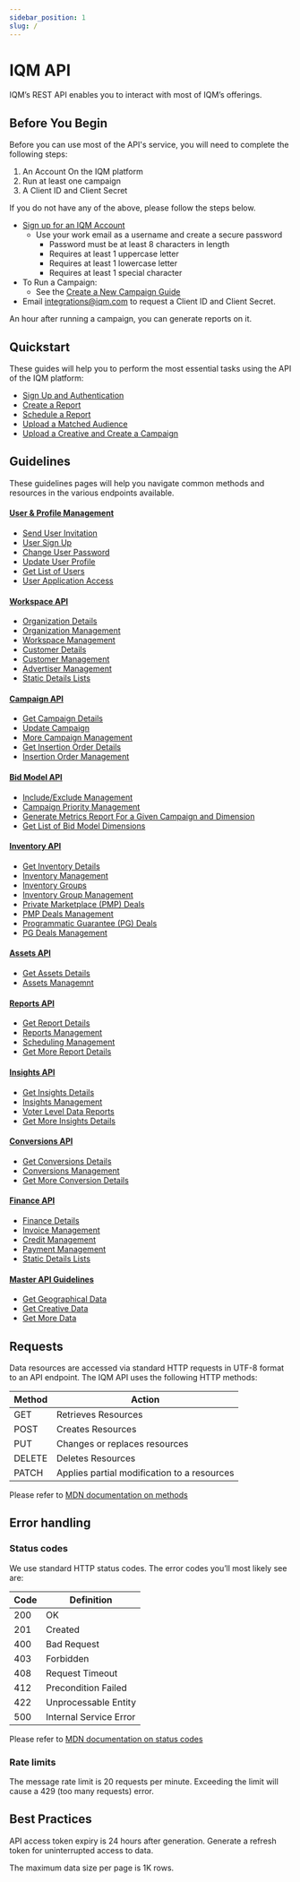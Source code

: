 ```yaml
---
sidebar_position: 1
slug: /
---
```


# IQM API

IQM’s REST API enables you to interact with most of IQM’s offerings.

## Before You Begin

Before you can use most of the API's service, you will need to complete the following steps:

1. An Account On the IQM platform
2. Run at least one campaign
3. A Client ID and Client Secret

If you do not have any of the above,  please follow the steps below.

* [Sign up for an IQM Account](https://app.iqm.com/#/signup)
  * Use your work email as a username and create a secure password
    * Password must be at least 8 characters in length
    * Requires at least 1 uppercase letter
    * Requires at least 1 lowercase letter
    * Requires at least 1 special character
* To Run a Campaign:
  * See the [Create a New Campaign Guide](https://help.iqm.com/en/articles/5651476-create-a-new-campaign)
* Email [integrations@iqm.com](mailto:integrations@iqm.com) to request a Client ID and Client Secret.

An hour after running a campaign, you can generate reports on it.

## Quickstart

These guides will help you to perform the most essential tasks using the API of the IQM platform:

* [Sign Up and Authentication](/docs/Quickstart%20Guides/Authentication-Quickstart-Guide)
* [Create a Report](/docs/Quickstart%20Guides/Reporting-API-Quickstart-Guide)
* [Schedule a Report](/docs/Quickstart%20Guides/Schedule-Report-API-Quickstart-Guide)
* [Upload a Matched Audience](/docs/Quickstart%20Guides/Matched-Audience-Upload-API-Quickstart-Guide)
* [Upload a Creative and Create a Campaign](/docs/Quickstart%20Guides/Upload-Creative-and-Create-a-Campaign-API-Quickstart-Guide)

## Guidelines

These guidelines pages will help you navigate common methods and resources in the various endpoints available.


#### [User & Profile Management](/docs/Guidelines/User-Profile-Guidelines)

* [Send User Invitation](/docs/Guidelines/User-Profile-Guidelines#send-user-invitation)
* [User Sign Up](/docs/Guidelines/User-Profile-Guidelines#user-sign-up)
* [Change User Password](/docs/Guidelines/User-Profile-Guidelines#change-password)
* [Update User Profile](/docs/Guidelines/User-Profile-Guidelines#update-user-profile)
* [Get List of Users](/docs/Guidelines/User-Profile-Guidelines#get-list-of-users)
* [User Application Access](/docs/Guidelines/User-Profile-Guidelines#user-app-access-list)

#### [Workspace API](/docs/Guidelines/Workspace-Guidelines)
* [Organization Details](/docs/Guidelines/Workspace-Guidelines#organization-details)
* [Organization Management](/docs/Guidelines/Workspace-Guidelines#organization-management)
* [Workspace Management](/docs/Guidelines/Workspace-Guidelines#workspace-management)
* [Customer Details](/docs/Guidelines/Workspace-Guidelines#customer-details)
* [Customer Management](/docs/Guidelines/Workspace-Guidelines#customer-details)
* [Advertiser Management](/docs/Guidelines/Workspace-Guidelines#advertiser-management)
* [Static Details Lists](/docs/Guidelines/Workspace-Guidelines#static-details-lists)

#### [Campaign API](/docs/Guidelines/Campaign-API-Guidelines)

* [Get Campaign Details](/docs/Guidelines/Campaign-API-Guidelines#get-campaign-details)
* [Update Campaign](/docs/Guidelines/Campaign-API-Guidelines#update-campaign)
* [More Campaign Management](/docs/Guidelines/Campaign-API-Guidelines#more-campaign-management)
* [Get Insertion Order Details](/docs/Guidelines/Campaign-API-Guidelines#get-insertion-order-details)
* [Insertion Order Management](/docs/Guidelines/Campaign-API-Guidelines#insertion-order-management)

#### [Bid Model API](/docs/Guidelines/Bid-Model-API-Guidelines)

* [Include/Exclude Management](/docs/Guidelines/Bid-Model-API-Guidelines#includeexclude-management)
* [Campaign Priority Management](/docs/Guidelines/Bid-Model-API-Guidelines#campaign-priority-management)
* [Generate Metrics Report For a Given Campaign and Dimension](/docs/Guidelines/Bid-Model-API-Guidelines#get-metrics-report-for-a-given-campaign-and-dimension)
* [Get List of Bid Model Dimensions](/docs/Guidelines/Bid-Model-API-Guidelines#get-list-of-bid-model-dimensions)

#### [Inventory API](/docs/Guidelines/Inventory-API-Guide)
* [Get Inventory Details](/docs/Guidelines/Inventory-API-Guide#get-inventory-details)
* [Inventory Management](/docs/Guidelines/Inventory-API-Guide#inventory-management)
* [Inventory Groups](/docs/Guidelines/Inventory-API-Guide#inventory-groups)
* [Inventory Group Management](/docs/Guidelines/Inventory-API-Guide#inventory-group-management)
* [Private Marketplace (PMP) Deals](/docs/Guidelines/Inventory-API-Guide#private-marketplace-pmp-deals-details)
* [PMP Deals Management](/docs/Guidelines/Inventory-API-Guide#pmp-management)
* [Programmatic Guarantee (PG) Deals](/docs/Guidelines/Inventory-API-Guide#programmatic-guarantee-pg-deals-details)
* [PG Deals Management](/docs/Guidelines/Inventory-API-Guide#pg-management)

#### [Assets API](/docs/Guidelines/Assets-API-Guidelines)
* [Get Assets Details](/docs/Guidelines/Assets-API-Guidelines#get-assets-details)
* [Assets Managemnt](/docs/Guidelines/Assets-API-Guidelines#assets-management)

#### [Reports API](/docs/Guidelines/Reports-API-Guidelines)
* [Get Report Details](/docs/Guidelines/Reports-API-Guidelines#get-reports-details)
* [Reports Management](/docs/Guidelines/Reports-API-Guidelines#reports-management)
* [Scheduling Management](/docs/Guidelines/Reports-API-Guidelines#scheduling-management)
* [Get More Report Details](/docs/Guidelines/Reports-API-Guidelines#get-more-report-details)

#### [Insights API](/docs/Guidelines/Insights-API-Guidelines)
* [Get Insights Details](/docs/Guidelines/Insights-API-Guidelines#get-insights-details)
* [Insights Management](/docs/Guidelines/Insights-API-Guidelines#insights-management)
* [Voter Level Data Reports](/docs/Guidelines/Insights-API-Guidelines#voter-level-data-reports)
* [Get More Insights Details](/docs/Guidelines/Insights-API-Guidelines#get-more-insights-details)


#### [Conversions API](/docs/Guidelines/Conversion-API-Guidelines)
* [Get Conversions Details](/docs/Guidelines/Conversion-API-Guidelines#get-conversion-details)
* [Conversions Management](/docs/Guidelines/Conversion-API-Guidelines#conversions-management)
* [Get More Conversion Details](/docs/Guidelines/Conversion-API-Guidelines#get-more-conversion-details)

#### [Finance API](/docs/Guidelines/Finance-Guidelines)
* [Finance Details](/docs/Guidelines/Finance-Guidelines#finance-details)
* [Invoice Management](/docs/Guidelines/Finance-Guidelines#invoice-management)
* [Credit Management](/docs/Guidelines/Finance-Guidelines#credit-management)
* [Payment Management](/docs/Guidelines/Finance-Guidelines#payment-management)
* [Static Details Lists](/docs/Guidelines/Finance-Guidelines#static-details-lists)


#### [Master API Guidelines](/docs/Guidelines/Master-API-Guidelines)
* [Get Geographical Data](/docs/Guidelines/Master-API-Guidelines#get-geographical-data)
* [Get Creative Data](/docs/Guidelines/Master-API-Guidelines#get-creative-data)
* [Get More Data](/docs/Guidelines/Master-API-Guidelines#get-more-data)



## Requests

Data resources are accessed via standard HTTP requests in UTF-8 format to an API endpoint. The IQM API uses the following HTTP methods:

| Method | Action |
|---|---|
| <span class="badge badge--primary">GET</span> | Retrieves Resources |
| <span class="badge badge--success">POST</span> | Creates Resources |
| <span class="badge badge--warning">PUT</span> | Changes or replaces resources |
| <span class="badge badge--danger">DELETE</span> | Deletes Resources |
| <span class="badge badge--info">PATCH</span> | Applies partial modification to a resources |

Please refer to [MDN documentation on methods](https://developer.mozilla.org/en-US/docs/Web/HTTP/Methods)

## Error handling

### Status codes

We use standard HTTP status codes. The error codes you’ll most likely see are:

| Code | Definition |
| ---  |--- |
| 200 | OK |
| 201 | Created |
| 400 | Bad Request |
| 403 | Forbidden |
| 408 | Request Timeout |
| 412 | Precondition Failed |
| 422 | Unprocessable Entity |
| 500 | Internal Service Error|

Please refer to [MDN documentation on status codes](https://developer.mozilla.org/en-US/docs/Web/HTTP/Status)

### Rate limits

The message rate limit is 20 requests per minute. Exceeding the limit will cause a 429 (too many requests) error.

## Best Practices

API access token expiry is 24 hours after generation. Generate a refresh token for uninterrupted access to data.

The maximum data size per page is 1K rows.
